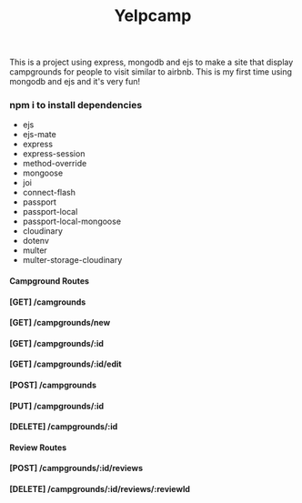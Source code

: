 <header>
<h1>Yelpcamp</h1>
</header>
<div>
<p>This is a project using express, mongodb and ejs to make a site that display campgrounds for people to visit similar to airbnb. This is my first time using mongodb and ejs and it's very fun!</p>
</div>

### npm i to install dependencies

- ejs
- ejs-mate
- express
- express-session
- method-override
- mongoose
- joi
- connect-flash
- passport
- passport-local
- passport-local-mongoose
- cloudinary
- dotenv
- multer
- multer-storage-cloudinary

#### Campground Routes

#### [GET] /camgrounds

#### [GET] /campgrounds/new

#### [GET] /campgrounds/:id

#### [GET] /campgrounds/:id/edit

#### [POST] /campgrounds

#### [PUT] /campgrounds/:id

#### [DELETE] /campgrounds/:id

#### Review Routes

#### [POST] /campgrounds/:id/reviews

#### [DELETE] /campgrounds/:id/reviews/:reviewId
